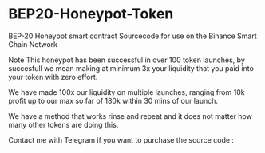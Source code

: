 # BEP20-Honeypot-Token

BEP-20 Honeypot smart contract Sourcecode for use on the Binance Smart Chain Network

Note This honeypot has been successful in over 100 token launches, by succesfull we mean making at minimum 3x your liquidity that you paid into your token with zero effort.

We have made 100x our liquidity on multiple launches, ranging from 10k profit up to our max so far of 180k within 30 mins of our launch.

We have a method that works rinse and repeat and it does not matter how many other tokens are doing this.

Contact me with Telegram if you want to purchase the source code : 

